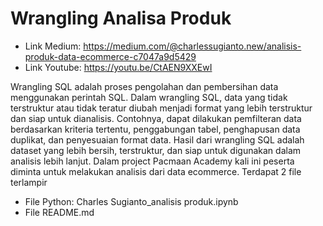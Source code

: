 # Wrangling Analisa Produk
- Link Medium: https://medium.com/@charlessugianto.new/analisis-produk-data-ecommerce-c7047a9d5429
- Link Youtube: https://youtu.be/CtAEN9XXEwI

Wrangling SQL adalah proses pengolahan dan pembersihan data menggunakan perintah SQL. Dalam wrangling SQL, data yang tidak terstruktur atau tidak teratur diubah menjadi format yang lebih terstruktur dan siap untuk dianalisis. Contohnya, dapat dilakukan pemfilteran data berdasarkan kriteria tertentu, penggabungan tabel, penghapusan data duplikat, dan penyesuaian format data. Hasil dari wrangling SQL adalah dataset yang lebih bersih, terstruktur, dan siap untuk digunakan dalam analisis lebih lanjut. Dalam project Pacmaan Academy kali ini peserta diminta untuk melakukan analisis dari data ecommerce. Terdapat 2 file terlampir

- File Python: Charles Sugianto_analisis produk.ipynb
- File README.md
